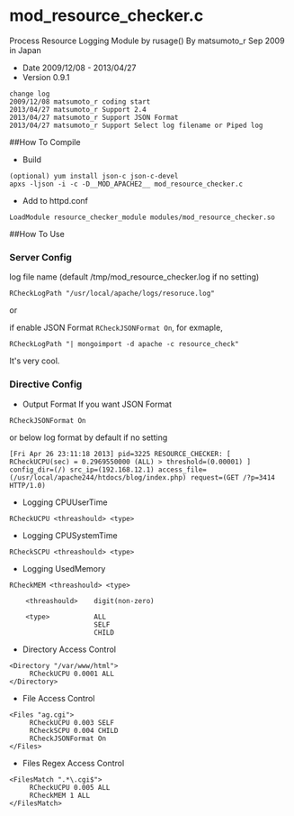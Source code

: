 # mod_resource_checker.c
Process Resource Logging Module by rusage() By matsumoto_r Sep 2009 in Japan

- Date     2009/12/08 - 2013/04/27
- Version  0.9.1

```
change log
2009/12/08 matsumoto_r coding start
2013/04/27 matsumoto_r Support 2.4
2013/04/27 matsumoto_r Support JSON Format
2013/04/27 matsumoto_r Support Select log filename or Piped log
```

##How To Compile
- Build
```
(optional) yum install json-c json-c-devel
apxs -ljson -i -c -D__MOD_APACHE2__ mod_resource_checker.c
```

- Add to  httpd.conf
```
LoadModule resource_checker_module modules/mod_resource_checker.so
```


##How To Use
### Server Config
log file name (default /tmp/mod_resource_checker.log if no setting)

```
RCheckLogPath "/usr/local/apache/logs/resoruce.log"
```

or

if enable JSON Format `RCheckJSONFormat On`, for exmaple, 

```
RCheckLogPath "| mongoimport -d apache -c resource_check"
```

It's very cool.


### Directive Config
- Output Format
If you want JSON Format

```
RCheckJSONFormat On
```

or below log format by default if no setting

```
[Fri Apr 26 23:11:18 2013] pid=3225 RESOURCE_CHECKER: [ RCheckUCPU(sec) = 0.2969550000 (ALL) > threshold=(0.00001) ] config_dir=(/) src_ip=(192.168.12.1) access_file=(/usr/local/apache244/htdocs/blog/index.php) request=(GET /?p=3414 HTTP/1.0)
```

- Logging CPUUserTime
```
RCheckUCPU <threashould> <type>
```

- Logging CPUSystemTime
```
RCheckSCPU <threashould> <type>
```

- Logging UsedMemory
```
RCheckMEM <threashould> <type>

    <threashould>    digit(non-zero)

    <type>           ALL
                     SELF
                     CHILD
```

- Directory Access Control
```
<Directory "/var/www/html">
     RCheckUCPU 0.0001 ALL
</Directory>
```

- File Access Control
```
<Files "ag.cgi">
     RCheckUCPU 0.003 SELF
     RCheckSCPU 0.004 CHILD
     RCheckJSONFormat On
</Files>
```

- Files Regex Access Control
```
<FilesMatch ".*\.cgi$">
     RCheckUCPU 0.005 ALL
     RCheckMEM 1 ALL
</FilesMatch>
```

